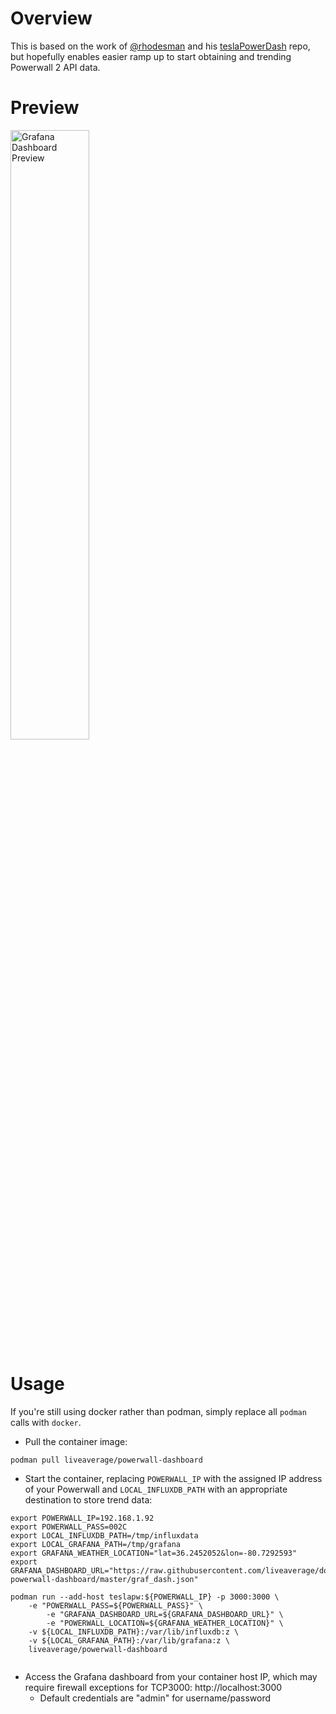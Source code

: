 # Overview

This is based on the work of [@rhodesman](https://github.com/rhodesman) and his [teslaPowerDash](https://github.com/rhodesman/teslaPowerDash) repo, but hopefully enables easier ramp up to start obtaining and trending Powerwall 2 API data.

# Preview

<a href="https://i.imgur.com/GtP725k.png" ><img src="https://i.imgur.com/GtP725k.png" alt="Grafana Dashboard Preview" width="50%"/></a>

# Usage

If you're still using docker rather than podman, simply replace all `podman` calls with `docker`.

- Pull the container image:

```
podman pull liveaverage/powerwall-dashboard
```


- Start the container, replacing `POWERWALL_IP` with the assigned IP address of your Powerwall and `LOCAL_INFLUXDB_PATH` with an appropriate destination to store trend data:

```
export POWERWALL_IP=192.168.1.92
export POWERWALL_PASS=002C
export LOCAL_INFLUXDB_PATH=/tmp/influxdata
export LOCAL_GRAFANA_PATH=/tmp/grafana
export GRAFANA_WEATHER_LOCATION="lat=36.2452052&lon=-80.7292593"
export GRAFANA_DASHBOARD_URL="https://raw.githubusercontent.com/liveaverage/docker-powerwall-dashboard/master/graf_dash.json"

podman run --add-host teslapw:${POWERWALL_IP} -p 3000:3000 \
	-e "POWERWALL_PASS=${POWERWALL_PASS}" \
        -e "GRAFANA_DASHBOARD_URL=${GRAFANA_DASHBOARD_URL}" \
        -e "POWERWALL_LOCATION=${GRAFANA_WEATHER_LOCATION}" \
	-v ${LOCAL_INFLUXDB_PATH}:/var/lib/influxdb:z \
	-v ${LOCAL_GRAFANA_PATH}:/var/lib/grafana:z \
	liveaverage/powerwall-dashboard
 
```
- Access the Grafana dashboard from your container host IP, which may require firewall exceptions for TCP3000: http://localhost:3000
  - Default credentials are "admin" for username/password

